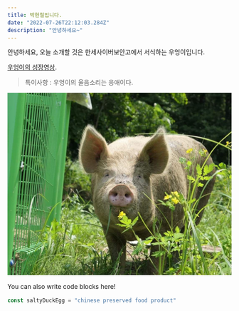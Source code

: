 ```yaml
---
title: 박현철입니다.
date: "2022-07-26T22:12:03.284Z"
description: "안녕하세요~"
---
```


안녕하세요, 오늘 소개할 것은 한세사이버보안고에서 서식하는 우엉이입니다.

[우엉이의 성장영상](https://www.youtube.com/watch?v=vQCeQZVxmMI).

> 특이사항 : 우엉이의 울음소리는 응애이다.

![Chinese Salty Egg](./30122802_photo_2020-09-30_12-15-22.jpg)

You can also write code blocks here!

```js
const saltyDuckEgg = "chinese preserved food product"
```

